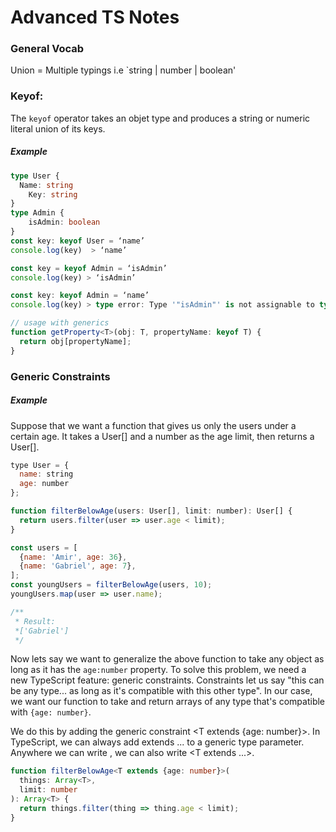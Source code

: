 # Advanced TS Notes
### General Vocab
Union = Multiple typings i.e `string | number | boolean'

### Keyof:
The `keyof` operator takes an objet type and produces a string or numeric literal union of its keys.

##### Example
``` typescript 
type User {
  Name: string
	Key: string
}
type Admin {
	isAdmin: boolean
}
const key: keyof User = ‘name’ 
console.log(key)  > ‘name’

const key = keyof Admin = ‘isAdmin’
console.log(key) > ‘isAdmin’

const key: keyof Admin = ‘name’
console.log(key) > type error: Type '"isAdmin"' is not assignable to type 'keyof User'.

// usage with generics
function getProperty<T>(obj: T, propertyName: keyof T) {
  return obj[propertyName];
}
```
### Generic Constraints

##### Example
Suppose that we want a function that gives us only the users under a certain age. It takes a User[] and a number as the age limit, then returns a User[].
``` javascript
type User = {
  name: string
  age: number
};

function filterBelowAge(users: User[], limit: number): User[] {
  return users.filter(user => user.age < limit);
}

const users = [
  {name: 'Amir', age: 36},
  {name: 'Gabriel', age: 7},
];
const youngUsers = filterBelowAge(users, 10);
youngUsers.map(user => user.name);

/**
 * Result:
 *['Gabriel']
 */
```
Now lets say we want to generalize the above function to take any object as long as it has the `age:number` property. 
To solve this problem, we need a new TypeScript feature: generic constraints. Constraints let us say "this can be any type... as long as it's compatible with this other type". In our case, we want our function to take and return arrays of any type that's compatible with `{age: number}`.

We do this by adding the generic constraint <T extends {age: number}>. In TypeScript, we can always add extends ... to a generic type parameter. Anywhere we can write <T>, we can also write <T extends ...>.

``` typescript 
function filterBelowAge<T extends {age: number}>(
  things: Array<T>,
  limit: number
): Array<T> {
  return things.filter(thing => thing.age < limit);
}
```
